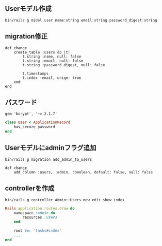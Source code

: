 ## Userモデル作成
```
bin/rails g midel user name:string email:string password_digest:string
```
## migration修正
```
def change
	create_table :users do |t|
		t.string :name, null: false
		t.string :email, null: false
		t.string :password_digest, null: false

		t.timestamps
		t.index :email, uniqe: true
	end
end
```
## パスワード
```Gemfile
gem 'bcrypt', '~> 3.1.7'
```

```app/models/user.rb
class User < ApplicationRecord
	has_secure_password
end
```

## Userモデルにadminフラグ追加
```
bin/rails g migration add_admin_to_users
```

```
def change
	add_column :users, :admin, :boolean, default: false, null: false
```

## controllerを作成
```
bin/rails g controller Admin::Users new edit show index
```

```config/routes.rb
Rails.application.routes.draw do
	namespace :admin do
		resources :users
	end

	root to: 'tasks#index'
	...
end
```
